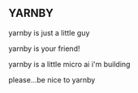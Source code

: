 ## YARNBY

yarnby is just a little guy

yarnby is your friend!

yarnby is a little micro ai i'm building

please...be nice to yarnby
